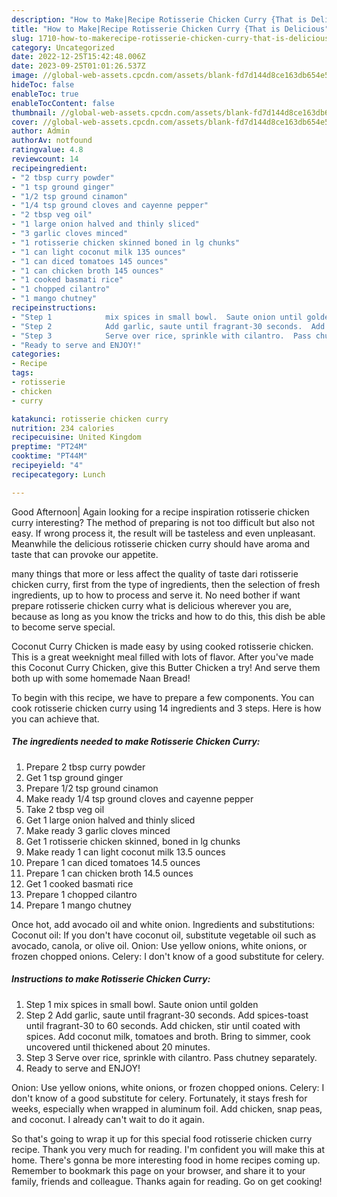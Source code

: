 ```yaml
---
description: "How to Make|Recipe Rotisserie Chicken Curry {That is Delicious"
title: "How to Make|Recipe Rotisserie Chicken Curry {That is Delicious"
slug: 1710-how-to-makerecipe-rotisserie-chicken-curry-that-is-delicious
category: Uncategorized
date: 2022-12-25T15:42:48.006Z
date: 2023-09-25T01:01:26.537Z
image: //global-web-assets.cpcdn.com/assets/blank-fd7d144d8ce163db654e5a02c40b08a2775adb7897d16e4062681dc7e1b2800f.png
hideToc: false
enableToc: true
enableTocContent: false
thumbnail: //global-web-assets.cpcdn.com/assets/blank-fd7d144d8ce163db654e5a02c40b08a2775adb7897d16e4062681dc7e1b2800f.png
cover: //global-web-assets.cpcdn.com/assets/blank-fd7d144d8ce163db654e5a02c40b08a2775adb7897d16e4062681dc7e1b2800f.png
author: Admin
authorAv: notfound
ratingvalue: 4.8
reviewcount: 14
recipeingredient:
- "2 tbsp curry powder"
- "1 tsp ground ginger"
- "1/2 tsp ground cinamon"
- "1/4 tsp ground cloves and cayenne pepper"
- "2 tbsp veg oil"
- "1 large onion halved and thinly sliced"
- "3 garlic cloves minced"
- "1 rotisserie chicken skinned boned in lg chunks"
- "1 can light coconut milk 135 ounces"
- "1 can diced tomatoes 145 ounces"
- "1 can chicken broth 145 ounces"
- "1 cooked basmati rice"
- "1 chopped cilantro"
- "1 mango chutney"
recipeinstructions:
- "Step 1            mix spices in small bowl.  Saute onion until golden"
- "Step 2            Add garlic, saute until fragrant-30 seconds.  Add spices-toast until fragrant-30 to 60 seconds.  Add chicken, stir until coated with spices.  Add coconut milk, tomatoes and broth.  Bring to simmer, cook uncovered until thickened about 20 minutes."
- "Step 3            Serve over rice, sprinkle with cilantro.  Pass chutney separately."
- "Ready to serve and ENJOY!"
categories:
- Recipe
tags:
- rotisserie
- chicken
- curry

katakunci: rotisserie chicken curry 
nutrition: 234 calories
recipecuisine: United Kingdom
preptime: "PT24M"
cooktime: "PT44M"
recipeyield: "4"
recipecategory: Lunch

---
```



Good Afternoon| Again looking for a recipe inspiration rotisserie chicken curry interesting? The method of preparing is not too difficult but also not easy. If wrong process it, the result will be tasteless and even unpleasant. Meanwhile the delicious rotisserie chicken curry should have aroma and taste that can provoke our appetite.






many things that more or less affect the quality of taste dari rotisserie chicken curry, first from the type of ingredients, then the selection of fresh ingredients, up to how to process and serve it. No need bother if want prepare rotisserie chicken curry what is delicious wherever you are, because as long as you know the tricks and how to do this, this dish be able to become serve special.


Coconut Curry Chicken is made easy by using cooked rotisserie chicken. This is a great weeknight meal filled with lots of flavor. After you&#39;ve made this Coconut Curry Chicken, give this Butter Chicken a try! And serve them both up with some homemade Naan Bread!


To begin with this recipe, we have to prepare a few components. You can cook rotisserie chicken curry using 14 ingredients and 3 steps. Here is how you can achieve that.

<!--inarticleads1-->

##### The ingredients needed to make Rotisserie Chicken Curry:

1. Prepare 2 tbsp curry powder
1. Get 1 tsp ground ginger
1. Prepare 1/2 tsp ground cinamon
1. Make ready 1/4 tsp ground cloves and cayenne pepper
1. Take 2 tbsp veg oil
1. Get 1 large onion halved and thinly sliced
1. Make ready 3 garlic cloves minced
1. Get 1 rotisserie chicken skinned, boned in lg chunks
1. Make ready 1 can light coconut milk 13.5 ounces
1. Prepare 1 can diced tomatoes 14.5 ounces
1. Prepare 1 can chicken broth 14.5 ounces
1. Get 1 cooked basmati rice
1. Prepare 1 chopped cilantro
1. Prepare 1 mango chutney


Once hot, add avocado oil and white onion. Ingredients and substitutions: Coconut oil: If you don&#39;t have coconut oil, substitute vegetable oil such as avocado, canola, or olive oil. Onion: Use yellow onions, white onions, or frozen chopped onions. Celery: I don&#39;t know of a good substitute for celery. 

<!--inarticleads2-->

##### Instructions to make Rotisserie Chicken Curry:

1. Step 1            mix spices in small bowl.  Saute onion until golden
1. Step 2            Add garlic, saute until fragrant-30 seconds.  Add spices-toast until fragrant-30 to 60 seconds.  Add chicken, stir until coated with spices.  Add coconut milk, tomatoes and broth.  Bring to simmer, cook uncovered until thickened about 20 minutes.
1. Step 3            Serve over rice, sprinkle with cilantro.  Pass chutney separately.
1. Ready to serve and ENJOY!

Onion: Use yellow onions, white onions, or frozen chopped onions. Celery: I don&#39;t know of a good substitute for celery. Fortunately, it stays fresh for weeks, especially when wrapped in aluminum foil. Add chicken, snap peas, and coconut. I already can&#39;t wait to do it again. 

So that's going to wrap it up for this special food rotisserie chicken curry recipe. Thank you very much for reading. I'm confident you will make this at home. There's gonna be more interesting food in home recipes coming up. Remember to bookmark this page on your browser, and share it to your family, friends and colleague. Thanks again for reading. Go on get cooking!
